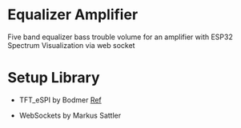 # Equalizer Amplifier

Five band equalizer bass trouble volume for an amplifier with ESP32 Spectrum Visualization via web socket

# Setup Library

- TFT_eSPI by Bodmer [Ref](https://www.artronshop.co.th/article/95/%E0%B8%81%E0%B8%B2%E0%B8%A3%E0%B9%83%E0%B8%8A%E0%B9%89%E0%B8%87%E0%B8%B2%E0%B8%99%E0%B8%88%E0%B8%AD-lcd-tft-%E0%B8%A3%E0%B9%88%E0%B8%A7%E0%B8%A1%E0%B8%81%E0%B8%B1%E0%B8%9A-esp32-%E0%B8%94%E0%B9%89%E0%B8%A7%E0%B8%A2%E0%B9%84%E0%B8%A5%E0%B8%9A%E0%B8%B2%E0%B8%A3%E0%B8%B5%E0%B9%88-tft_espi)

- WebSockets by Markus Sattler
